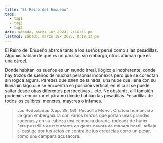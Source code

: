 ```yaml
---
title: "El Reino del Ensueño"
tags:
  - tag1
  - tag2
  - tag3
date: sábado, marzo 18º 2023, 7:56:35 pm
lastmod: sábado, marzo 18º 2023, 8:18:13 pm
---
```


El Reino del Ensueño abarca tanto a los sueños persé como a las pesadillas. Algunos hablan de que es un paraíso, sin embargo, otros afirman que es una cárcel.

Donde habitan los sueños es un mundo irreal, ilógico e incoherente, donde hay trozos de sueños de muchas personas inconexos pero que se conectan sin lógica alguna. Paredes que salen de la nada, una nube que llena con su lluvia un lago que se encuentra en posición vertical, en el cual se puede saltar desde otras diferentes perspectivas... etc. No obstante, allí también podemos encontrar el páramo donde habitan las pesadillas. Pesadillas de todos los calibres: menores, mayores o infames.

> Las Redobladas (Cap. 35, 96): Pesadilla Menor. Criatura humanoide de gran embergadura con varios brazos que portan unas grandes cadenas y en su cabeza una campana dorada, rodeada de humo. Esta pesadilla es recurrente en gente devota de manera hostil, refleja el castigo por tus actos en contra de tus creencias como un pesar, como una campana acusadora.